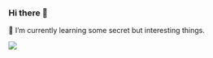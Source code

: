 ### Hi there 👋

<!--
**cckuailong/cckuailong** is a ✨ _special_ ✨ repository because its `README.md` (this file) appears on your GitHub profile.

Here are some ideas to get you started:

- 🔭 I’m currently working on ...
- 🌱 I’m currently learning ...
- 👯 I’m looking to collaborate on ...
- 🤔 I’m looking for help with ...
- 💬 Ask me about ...
- 📫 How to reach me: ...
- 😄 Pronouns: ...
- ⚡ Fun fact: ...
-->

🌱 I’m currently learning some secret but interesting things.
<p>
  <img src="https://github-readme-stats.mrdulin.vercel.app/api?username=dsapr&show_icons=true&hide_border=true&theme=shades-of-purple">
</p>
